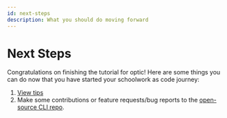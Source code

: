 ```yaml
---
id: next-steps
description: What you should do moving forward
---
```


# Next Steps

Congratulations on finishing the tutorial for optic! Here are some things you can do now that you have started your schoolwork as code journey:

1. [View tips](/tips)
2. Make some contributions or feature requests/bug reports to the [open-source CLI repo](https://github.com/gleich/optic).
